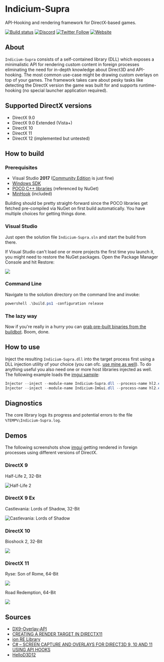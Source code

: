 # Indicium-Supra

API-Hooking and rendering framework for DirectX-based games.

[![Build status](https://ci.appveyor.com/api/projects/status/rt4ybpwrhn22kegm?svg=true)](https://ci.appveyor.com/project/nefarius/indicium-supra) [![Discord](https://img.shields.io/discord/346756263763378176.svg)](https://discord.gg/QTJpBX5) [![Twitter Follow](https://img.shields.io/twitter/follow/nefariusmaximus.svg?style=social&label=Follow)](https://twitter.com/nefariusmaximus) [![Website](https://img.shields.io/website-up-down-green-red/https/vigem.org.svg?label=ViGEm.org)](https://vigem.org/)

## About
`Indicium-Supra` consists of a self-contained library (DLL) which exposes a minimalistic API for rendering custom content in foreign processes eliminating the need for in-depth knowledge about Direct3D and API-hooking. The most common use-case might be drawing custom overlays on top of your games. The framework takes care about pesky tasks like detecting the DirectX version the game was built for and supports runtime-hooking (no special launcher application required).

## Supported DirectX versions
 * DirectX 9.0
 * DirectX 9.0 Extended (Vista+)
 * DirectX 10
 * DirectX 11
 * DirectX 12 (implemented but untested)

## How to build
### Prerequisites
 * Visual Studio **2017** ([Community Edition](https://www.visualstudio.com/thank-you-downloading-visual-studio/?sku=Community&rel=15) is just fine)
 * [Windows SDK](https://developer.microsoft.com/en-us/windows/downloads/windows-10-sdk)
 * [POCO C++ libraries](https://pocoproject.org/) (referenced by NuGet)
 * [MinHook](https://github.com/TsudaKageyu/minhook) (included)

 Building should be pretty straight-forward since the POCO libraries get fetched pre-compiled via NuGet on first build automatically. You have multiple choices for getting things done.

### Visual Studio
Just open the solution file `Indicium-Supra.sln` and start the build from there.

If Visual Studio can't load one or more projects the first time you launch it, you might need to restore the NuGet packages. Open the Package Manager Console and hit Restore:

![](https://lh3.googleusercontent.com/-K6g4v1RNMQo/WYyUwkquvZI/AAAAAAAAALQ/G_njXRtZQmwZUmo210vcLN_3pJphOuNigCHMYCw/s0/devenv_2017-08-10_19-15-45.png)

### Command Line
Navigate to the solution directory on the command line and invoke:
```PowerShell
powershell .\build.ps1 -configuration release
```

### The lazy way
Now if you're really in a hurry you can [grab pre-built binaries from the buildbot](https://buildbot.vigem.org/builds/Indicium-Supra/master/). Boom, done.

## How to use
Inject the resulting `Indicium-Supra.dll` into the target process first using a DLL injection utility of your choice (you can ofc. [use mine as well](https://github.com/nefarius/Injector)). To do anything useful you also need one or more host libraries injected as well. The following example loads the [imgui sample](samples/Indicium-ImGui):

```PowerShell
Injector --inject --module-name Indicium-Supra.dll --process-name hl2.exe
Injector --inject --module-name Indicium-ImGui.dll --process-name hl2.exe
```

## Diagnostics
The core library logs its progress and potential errors to the file `%TEMP%\Indicium-Supra.log`.

## Demos
The following screenshots show [imgui](https://github.com/ocornut/imgui) getting rendered in foreign processes using different versions of DirectX.

### DirectX 9
Half-Life 2, 32-Bit

![Half-Life 2](https://thumbs.gfycat.com/AltruisticElectricIberianmole-size_restricted.gif)

### DirectX 9 Ex
Castlevania: Lords of Shadow, 32-Bit

![Castlevania: Lords of Shadow](https://thumbs.gfycat.com/DeafeningSomeKob-size_restricted.gif)

### DirectX 10
Bioshock 2, 32-Bit

![](https://lh3.googleusercontent.com/-oWNHhCbWBLo/WYxWJ0l6qqI/AAAAAAAAAK0/2yTiRcSeH-I-6YUmsGfPimBSti4VobfQgCHMYCw/s0/Bioshock2_2017-08-10_14-48-38.png)

### DirectX 11
Ryse: Son of Rome, 64-Bit

![](https://lh3.googleusercontent.com/-A1Yj4RE07C4/WYtnLFgGg3I/AAAAAAAAAKk/ZMEfZNAQ670XR4vtRtO0Yy3vN2EXwXKygCHMYCw/s0/Ryse_2017-08-09_21-48-57.png)

Road Redemption, 64-Bit

![](https://lh3.googleusercontent.com/-v2Ao0kCoTvg/WZGSQeniK8I/AAAAAAAAAN0/TXpCVv8pLFoGsuKlwnBRufFuG_ZXaZmRACHMYCw/s0/RoadRedemptionEarlyAccess_2017-08-14_14-06-21.png)

## Sources
 * [DX9-Overlay-API](https://github.com/agrippa1994/DX9-Overlay-API)
 * [CREATING A RENDER TARGET IN DIRECTX11](http://www.hlsl.co.uk/blog/2014/11/19/creating-a-render-target-in-directx11)
 * [ion RE Library](https://github.com/scen/ionlib)
 * [C# – SCREEN CAPTURE AND OVERLAYS FOR DIRECT3D 9, 10 AND 11 USING API HOOKS](http://spazzarama.com/2011/03/14/c-screen-capture-and-overlays-for-direct3d-9-10-and-11-using-api-hooks/)
 * [HelloD3D12](https://github.com/GPUOpen-LibrariesAndSDKs/HelloD3D12)
